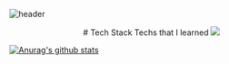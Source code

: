 ![header](https://capsule-render.vercel.app/api?type=waving&height=300&text=Nahyeon&fontAlign=53&fontAlignY=40&color=gradient&customColorList=0)

<div align=center>
# Tech Stack 
Techs that I learned
<img src="https://img.shields.io/badge/Python-3766AB?style=flat-square&logo=Python&logoColor=white"/></a>&nbsp

</div>

 [![Anurag's github stats](https://github-readme-stats.vercel.app/api?username=nh0317)](https://github.com/anuraghazra/github-readme-stats)